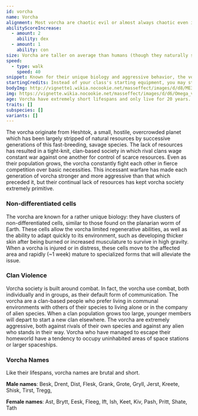 ```yaml
---
id: vorcha
name: Vorcha
alignment: Most vorcha are chaotic evil or almost always chaotic even if their morality is strengthened.
abilityScoreIncrease:
  - amount: 2
    ability: dex
  - amount: 1
    ability: con
size: Vorcha are taller on average than humans (though they naturally slouch) and relatively slender. Your size is Medium.
speed:
  - type: walk
    speed: 40
snippet: Known for their unique biology and aggressive behavior, the vorcha of Heshtok are a primitive species that lives among the galaxy's darker and more dangerous locations, such as Omega.
startingCredits: Instead of your class's starting equipment, you may start with 4d12 x 1000 + 10,000 credits to buy your own equipment.
bodyImg: http://vignette1.wikia.nocookie.net/masseffect/images/d/d8/ME3_Vorcha_Hunter.png/revision/latest/scale-to-width-down/500
img: https://vignette.wikia.nocookie.net/masseffect/images/d/d6/Omega_vermin.png/revision/latest/scale-to-width-down/640?cb=20140624121030
age: Vorcha have extremely short lifespans and only live for 20 years. They reach adulthood shortly after their first year.
traits: []
subspecies: []
variants: []
---
```


The vorcha originate from Heshtok, a small, hostile, overcrowded planet which has been largely stripped of natural
resources by successive generations of this fast-breeding, savage species. The lack of resources has resulted in a
tight-knit, clan-based society in which rival clans wage constant war against one another for control of scarce
resources. Even as their population grows, the vorcha constantly fight each other in fierce competition over basic
necessities. This incessant warfare has made each generation of vorcha stronger and more aggressive than that which
preceded it, but their continual lack of resources has kept vorcha society extremely primitive.

### Non-differentiated cells
The vorcha are known for a rather unique biology: they have clusters of non-differentiated cells, similar to those found
on the planarian worm of Earth. These cells allow the vorcha limited regenerative abilities, as well as the ability to
adapt quickly to its environment, such as developing thicker skin after being burned or increased musculature to survive
in high gravity. When a vorcha is injured or in distress, these cells move to the affected area and rapidly
(~1 week) mature to specialized forms that will alleviate the issue.

### Clan Violence
Vorcha society is built around combat. In fact, the vorcha use combat, both individually and in groups, as their
default form of communication. The vorcha are a clan-based people who prefer living in communal environments with
others of their species to living alone or in the company of alien species. When a clan population grows too large,
younger members will depart to start a new clan elsewhere. The vorcha are extremely aggressive, both against rivals of
their own species and against any alien who stands in their way. Vorcha who have managed to escape their
homeworld have a tendency to occupy uninhabited areas of space stations or larger spaceships.

### Vorcha Names
Like their lifespans, vorcha names are brutal and short.

__Male names__: Besk, Drent, Dist, Flesk, Grank, Grote, Gryll, Jerst, Kreete, Shisk, Tirst, Tregg,

__Female names__: Ast, Brytt, Eesk, Fleeg, Ift, Ish, Keet, Kiv, Pash, Pritt, Shate, Tath

<me-source-reference pages="Vorcha" source="wiki"></me-source-reference>
